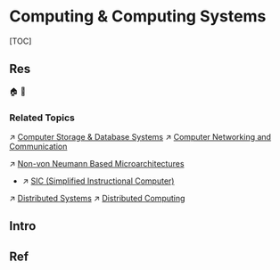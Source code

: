 # Computing & Computing Systems

[TOC]



## Res
🏠 
🚧 


### Related Topics
↗ [Computer Storage & Database Systems](../../../🍕%20Computer%20Storage%20&%20Database%20Systems/Computer%20Storage%20&%20Database%20Systems.md)
↗ [Computer Networking and Communication](../../../🏎️%20Computer%20Networking%20and%20Communication/Computer%20Networking%20and%20Communication.md)

↗ [Non-von Neumann Based Microarchitectures](../../Computer%20Architecture/Computer%20Microarchitectures%20(Computer%20Organization)%20&%20von%20Neumann%20Model/🤵%20Non-von%20Neumann%20Based%20Microarchitectures/Non-von%20Neumann%20Based%20Microarchitectures.md)
- ↗ [SIC (Simplified Instructional Computer)](../../Computer%20Architecture/Computer%20Microarchitectures%20(Computer%20Organization)%20&%20von%20Neumann%20Model/🤵%20Non-von%20Neumann%20Based%20Microarchitectures/SIC%20(Simplified%20Instructional%20Computer).md)

↗ [Distributed Systems](../../../../System%20Architecture%20Design/🌌%20Distributed%20Systems/Distributed%20Systems.md)
↗ [Distributed Computing](../../../../System%20Architecture%20Design/🌌%20Distributed%20Systems/Distributed%20Computing/Distributed%20Computing.md)



## Intro



## Ref

